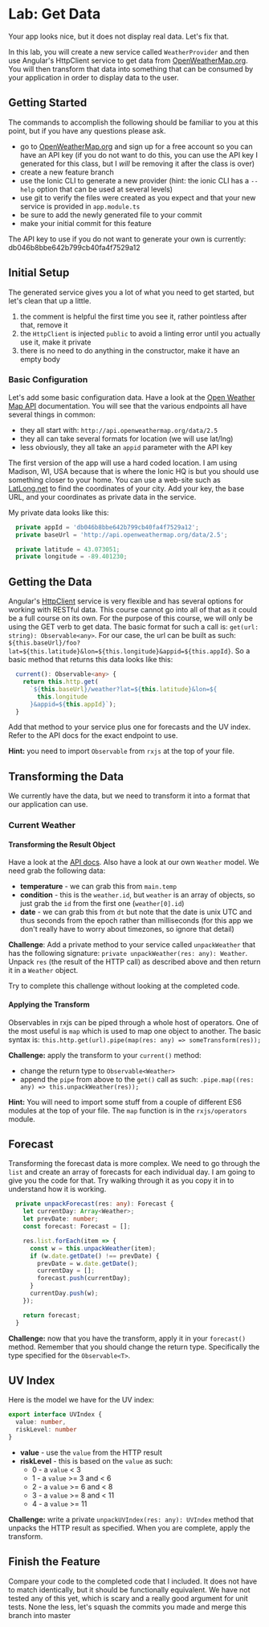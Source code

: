 # Lab: Get Data

Your app looks nice, but it does not display real data. Let's fix that.

In this lab, you will create a new service called `WeatherProvider` and then use Angular's HttpClient service to get data from <a href="https://openweathermap.org/" target="_blank">OpenWeatherMap.org</a>. You will then transform that data into something that can be consumed by your application in order to display data to the user.

## Getting Started

The commands to accomplish the following should be familiar to you at this point, but if you have any questions please ask.

* go to <a href="https://openweathermap.org/" target="_blank">OpenWeatherMap.org</a> and sign up for a free account so you can have an API key (if you do not want to do this, you can use the API key I generated for this class, but I _will_ be removing it after the class is over)
* create a new feature branch
* use the Ionic CLI to generate a new provider (hint: the ionic CLI has a `--help` option that can be used at several levels)
* use git to verify the files were created as you expect and that your new service is provided in `app.module.ts`
* be sure to add the newly generated file to your commit
* make your initial commit for this feature

The API key to use if you do not want to generate your own is currently: db046b8bbe642b799cb40fa4f7529a12

## Initial Setup

The generated service gives you a lot of what you need to get started, but let's clean that up a little.

1. the comment is helpful the first time you see it, rather pointless after that, remove it
1. the `HttpClient` is injected `public` to avoid a linting error until you actually use it, make it private
1. there is no need to do anything in the constructor, make it have an empty body

### Basic Configuration

Let's add some basic configuration data. Have a look at the <a href="https://openweathermap.org/api" target="_blank">Open Weather Map API</a> documentation. You will see that the various endpoints all have several things in common:

* they all start with: `http://api.openweathermap.org/data/2.5`
* they all can take several formats for location (we will use lat/lng)
* less obviously, they all take an `appid` parameter with the API key

The first version of the app will use a hard coded location. I am using Madison, WI, USA because that is where the Ionic HQ is but you should use something closer to your home. You can use a web-site such as <a href="https://www.latlong.net/" target="_blank">LatLong.net</a> to find the coordinates of your city. Add your key, the base URL, and your coordinates as private data in the service.

My private data looks like this:

```TypeScript
  private appId = 'db046b8bbe642b799cb40fa4f7529a12';
  private baseUrl = 'http://api.openweathermap.org/data/2.5';

  private latitude = 43.073051;
  private longitude = -89.401230;
```

## Getting the Data

Angular's <a href="https://angular.io/api/common/http/HttpClient" target="_blank">HttpClient</a> service is very flexible and has several options for working with RESTful data. This course cannot go into all of that as it could be a full course on its own. For the purpose of this course, we will only be using the GET verb to get data. The basic format for such a call is: `get(url: string): Observable<any>`. For our case, the url can be built as such: `${this.baseUrl}/foo?lat=${this.latitude}&lon=${this.longitude}&appid=${this.appId}`. So a basic method that returns this data looks like this:

```TypeScript
  current(): Observable<any> {
    return this.http.get(
      `${this.baseUrl}/weather?lat=${this.latitude}&lon=${
        this.longitude
      }&appid=${this.appId}`);
  }
```

Add that method to your service plus one for forecasts and the UV index. Refer to the API docs for the exact endpoint to use.

**Hint:** you need to import `Observable` from `rxjs` at the top of your file.

## Transforming the Data

We currently have the data, but we need to transform it into a format that our application can use.

### Current Weather

#### Transforming the Result Object

Have a look at the <a href="https://openweathermap.org/current#current_JSON" target="_blank">API docs</a>. Also have a look at our own `Weather` model. We need grab the following data:

* **temperature** - we can grab this from `main.temp`
* **condition** - this is the `weather.id`, but `weather` is an array of objects, so just grab the `id` from the first one (`weather[0].id`) 
* **date** - we can grab this from `dt` but note that the date is unix UTC and thus seconds from the epoch rather than milliseconds (for this app we don't really have to worry about timezones, so ignore that detail)

**Challenge**: Add a private method to your service called `unpackWeather` that has the following signature: `private unpackWeather(res: any): Weather`. Unpack `res` (the result of the HTTP call) as described above and then return it in a `Weather` object.

Try to complete this challenge without looking at the completed code.

#### Applying the Transform

Observables in rxjs can be piped through a whole host of operators. One of the most useful is `map` which is used to map one object to another. The basic syntax is: `this.http.get(url).pipe(map(res: any) => someTransform(res));`

**Challenge:** apply the transform to your `current()` method:

* change the return type to `Observable<Weather>`
* append the `pipe` from above to the `get()` call as such: `.pipe.map((res: any) => this.unpackWeather(res));`

**Hint:** You will need to import some stuff from a couple of different ES6 modules at the top of your file. The `map` function is in the `rxjs/operators` module.

## Forecast

Transforming the forecast data is more complex. We need to go through the `list` and create an array of forecasts for each individual day. I am going to give you the code for that. Try walking through it as you copy it in to understand how it is working.

```TypeScript
  private unpackForecast(res: any): Forecast {
    let currentDay: Array<Weather>;
    let prevDate: number;
    const forecast: Forecast = [];

    res.list.forEach(item => {
      const w = this.unpackWeather(item);
      if (w.date.getDate() !== prevDate) {
        prevDate = w.date.getDate();
        currentDay = [];
        forecast.push(currentDay);
      }
      currentDay.push(w);
    });

    return forecast;
  }
```

**Challenge:** now that you have the transform, apply it in your `forecast()` method. Remember that you should change the return type. Specifically the type specified for the `Observable<T>`.

## UV Index

Here is the model we have for the UV index:

```TypeScript
export interface UVIndex {
  value: number,
  riskLevel: number
}
```

* **value** - use the `value` from the HTTP result
* **riskLevel** - this is based on the `value` as such:
   * 0 - a `value` < 3
   * 1 - a `value` >= 3 and < 6
   * 2 - a `value` >= 6 and < 8
   * 3 - a `value` >= 8 and < 11 
   * 4 - a `value` >= 11

**Challenge:** write a private `unpackUVIndex(res: any): UVIndex` method that unpacks the HTTP result as specified. When you are complete, apply the transform.

## Finish the Feature

Compare your code to the completed code that I included. It does not have to match identically, but it should be functionally equivalent. We have not tested any of this yet, which is scary and a really good argument for unit tests. None the less, let's squash the commits you made and merge this branch into master
